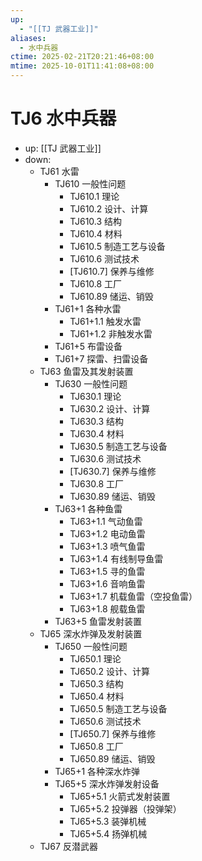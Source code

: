 ```yaml
---
up:
  - "[[TJ 武器工业]]"
aliases:
  - 水中兵器
ctime: 2025-02-21T20:21:46+08:00
mtime: 2025-10-01T11:41:08+08:00
---
```


# TJ6 水中兵器

- up: [[TJ 武器工业]]
- down:	
	- TJ61 水雷
		- TJ610 一般性问题
			- TJ610.1 理论
			- TJ610.2 设计、计算
			- TJ610.3 结构
			- TJ610.4 材料
			- TJ610.5 制造工艺与设备
			- TJ610.6 测试技术
			- [TJ610.7] 保养与维修
			- TJ610.8 工厂
			- TJ610.89 储运、销毁
		- TJ61+1 各种水雷
			- TJ61+1.1 触发水雷
			- TJ61+1.2 非触发水雷
		- TJ61+5 布雷设备
		- TJ61+7 探雷、扫雷设备
	- TJ63 鱼雷及其发射装置
		- TJ630 一般性问题
			- TJ630.1 理论
			- TJ630.2 设计、计算
			- TJ630.3 结构
			- TJ630.4 材料
			- TJ630.5 制造工艺与设备
			- TJ630.6 测试技术
			- [TJ630.7] 保养与维修
			- TJ630.8 工厂
			- TJ630.89 储运、销毁
		- TJ63+1 各种鱼雷
			- TJ63+1.1 气动鱼雷
			- TJ63+1.2 电动鱼雷
			- TJ63+1.3 喷气鱼雷
			- TJ63+1.4 有线制导鱼雷
			- TJ63+1.5 寻的鱼雷
			- TJ63+1.6 音响鱼雷
			- TJ63+1.7 机载鱼雷（空投鱼雷）
			- TJ63+1.8 舰载鱼雷
		- TJ63+5 鱼雷发射装置
	- TJ65 深水炸弹及发射装置
		- TJ650 一般性问题
			- TJ650.1 理论
			- TJ650.2 设计、计算
			- TJ650.3 结构
			- TJ650.4 材料
			- TJ650.5 制造工艺与设备
			- TJ650.6 测试技术
			- [TJ650.7] 保养与维修
			- TJ650.8 工厂
			- TJ650.89 储运、销毁
		- TJ65+1 各种深水炸弹
		- TJ65+5 深水炸弹发射设备
			- TJ65+5.1 火箭式发射装置
			- TJ65+5.2 投弹器（投弹架）
			- TJ65+5.3 装弹机械
			- TJ65+5.4 扬弹机械
	- TJ67 反潜武器
